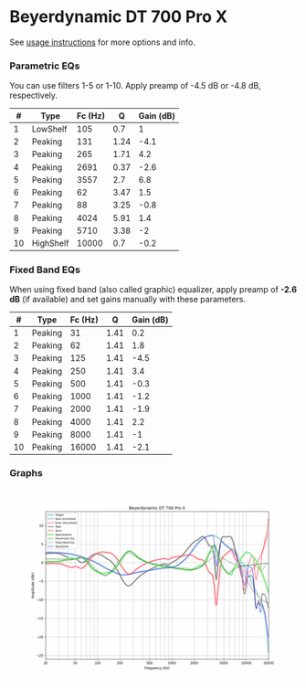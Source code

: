 # Beyerdynamic DT 700 Pro X
See [usage instructions](https://github.com/jaakkopasanen/AutoEq#usage) for more options and info.

### Parametric EQs
You can use filters 1-5 or 1-10. Apply preamp of -4.5 dB or -4.8 dB, respectively.

|   # | Type      |   Fc (Hz) |    Q |   Gain (dB) |
|-----|-----------|-----------|------|-------------|
|   1 | LowShelf  |       105 | 0.7  |         1   |
|   2 | Peaking   |       131 | 1.24 |        -4.1 |
|   3 | Peaking   |       265 | 1.71 |         4.2 |
|   4 | Peaking   |      2691 | 0.37 |        -2.6 |
|   5 | Peaking   |      3557 | 2.7  |         6.8 |
|   6 | Peaking   |        62 | 3.47 |         1.5 |
|   7 | Peaking   |        88 | 3.25 |        -0.8 |
|   8 | Peaking   |      4024 | 5.91 |         1.4 |
|   9 | Peaking   |      5710 | 3.38 |        -2   |
|  10 | HighShelf |     10000 | 0.7  |        -0.2 |

### Fixed Band EQs
When using fixed band (also called graphic) equalizer, apply preamp of **-2.6 dB** (if available) and set gains manually with these parameters.

|   # | Type    |   Fc (Hz) |    Q |   Gain (dB) |
|-----|---------|-----------|------|-------------|
|   1 | Peaking |        31 | 1.41 |         0.2 |
|   2 | Peaking |        62 | 1.41 |         1.8 |
|   3 | Peaking |       125 | 1.41 |        -4.5 |
|   4 | Peaking |       250 | 1.41 |         3.4 |
|   5 | Peaking |       500 | 1.41 |        -0.3 |
|   6 | Peaking |      1000 | 1.41 |        -1.2 |
|   7 | Peaking |      2000 | 1.41 |        -1.9 |
|   8 | Peaking |      4000 | 1.41 |         2.2 |
|   9 | Peaking |      8000 | 1.41 |        -1   |
|  10 | Peaking |     16000 | 1.41 |        -2.1 |

### Graphs
![](./Beyerdynamic%20DT%20700%20Pro%20X.png)
